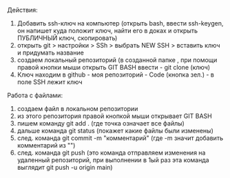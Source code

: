 Действия: 
1. Добавить ssh-ключ на компьютер (открыть bash, ввести ssh-keygen, он напишет куда положит ключ, найти его в доках и открыть ПУБЛИЧНЫЙ ключ, скопировать)
2. открыть git > настройки > SSh > выбрать NEW SSH > вставить ключ и придумать название
3. создаем локальный репозиторий (в созданной папке , при помощи правой кнопки мыши открыть GIT BASH ввести - git clone (ключ)
4. Ключ находим в github - моя репозиторий - Code (кнопка зел.) - в поле SSH лежит ключ 


Работа с файлами: 
1. создаем файл в локальном репозитории 
2. из этого репозитория правой кнопкой мыши открывает GIT BASH
3. пишем команду git add . (где точка означает все файлы) 
4. дальше команда git status  (покажет какие файлы были изменены)
5. след. команда  git commit -m "комментарий" (где -m значит добавить комментарий из "")
6. след. команда git push  (это команда отправляем изменения на удаленный репозиторий, при выполнении в 1ый раз эта команда выглядит git push -u origin main) 

